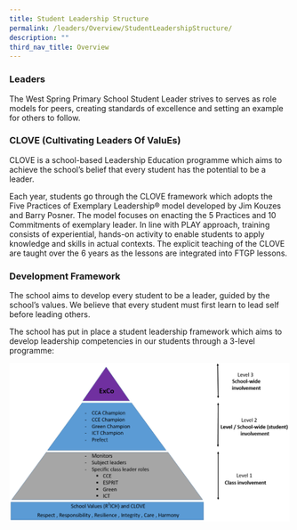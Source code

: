 ```yaml
---
title: Student Leadership Structure
permalink: /leaders/Overview/StudentLeadershipStructure/
description: ""
third_nav_title: Overview
---
```

### **Leaders** 

The West Spring Primary School Student Leader strives to serves as role models for peers, creating standards of excellence and setting an example for others to follow.

### **CLOVE (Cultivating Leaders Of ValuEs)**

CLOVE is a school-based Leadership Education programme which aims to achieve the school’s belief that every student has the potential to be a leader.

Each year, students go through the CLOVE framework which adopts the Five Practices of Exemplary Leadership® model developed by Jim Kouzes and Barry Posner. The model focuses on enacting the 5 Practices and 10 Commitments of exemplary leader. In line with PLAY approach, training consists of experiential, hands-on activity to enable students to apply knowledge and skills in actual contexts. The explicit teaching of the CLOVE are taught over the 6 years as the lessons are integrated into FTGP lessons.

### Development Framework


The school aims to develop every student to be a leader, guided by the school’s values. We believe that every student must first learn to lead self before leading others.

The school has put in place a student leadership framework which aims to develop leadership competencies in our students through a 3-level programme:  






![](/images/Tiered-leadership.png)